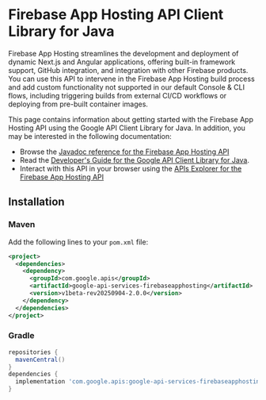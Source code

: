 # Firebase App Hosting API Client Library for Java

Firebase App Hosting streamlines the development and deployment of dynamic Next.js and Angular applications, offering built-in framework support, GitHub integration, and integration with other Firebase products. You can use this API to intervene in the Firebase App Hosting build process and add custom functionality not supported in our default Console & CLI flows, including triggering builds from external CI/CD workflows or deploying from pre-built container images. 

This page contains information about getting started with the Firebase App Hosting API
using the Google API Client Library for Java. In addition, you may be interested
in the following documentation:

* Browse the [Javadoc reference for the Firebase App Hosting API][javadoc]
* Read the [Developer's Guide for the Google API Client Library for Java][google-api-client].
* Interact with this API in your browser using the [APIs Explorer for the Firebase App Hosting API][api-explorer]

## Installation

### Maven

Add the following lines to your `pom.xml` file:

```xml
<project>
  <dependencies>
    <dependency>
      <groupId>com.google.apis</groupId>
      <artifactId>google-api-services-firebaseapphosting</artifactId>
      <version>v1beta-rev20250904-2.0.0</version>
    </dependency>
  </dependencies>
</project>
```

### Gradle

```gradle
repositories {
  mavenCentral()
}
dependencies {
  implementation 'com.google.apis:google-api-services-firebaseapphosting:v1beta-rev20250904-2.0.0'
}
```

[javadoc]: https://googleapis.dev/java/google-api-services-firebaseapphosting/latest/index.html
[google-api-client]: https://github.com/googleapis/google-api-java-client/
[api-explorer]: https://developers.google.com/apis-explorer/#p/firebaseapphosting/v1/

